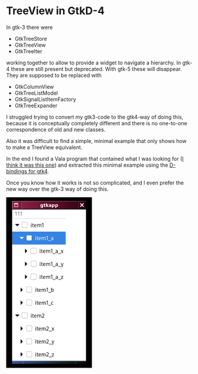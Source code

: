 # TreeView in GtkD-4

In gtk-3 there were 
 
 - GtkTreeStore
 - GtkTreeView
 - GtkTreeIter

working together to allow to provide a widget to navigate a hierarchy. 
In gtk-4 these are still present but deprecated.
With gtk-5 these will disappear.
They are supposed to be replaced with 

 - GtkColumnView
 - GtkTreeListModel
 - GtkSignalListItemFactory
 - GtkTreeExpander

I struggled trying to convert my gtk3-code to the gtk4-way of doing this, because it is conceptually completely different and there is no one-to-one correspondence of old and new classes.

Also it was difficult to find a simple, minimal example that only shows how to make a TreeView equivalent.

In the end I found a Vala program that contained what I was looking for ([I think it was this one](https://github.com/elementary/files/tree/gtk4)) and extracted this minimal example using the [D-bindings for gtk4](https://github.com/gtkd-developers/GtkD/tree/gtk4).

Once you know how it works is not so complicated, and I even prefer the new way over the gtk-3 way of doing this.

![screenshot](screenshot.png)